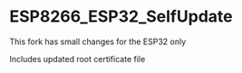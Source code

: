 # ESP8266_ESP32_SelfUpdate

This fork has small changes for the ESP32 only

Includes updated root certificate file
